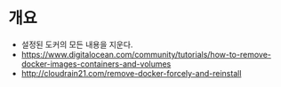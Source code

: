 # 개요
 - 설정된 도커의 모든 내용을 지운다.
 - https://www.digitalocean.com/community/tutorials/how-to-remove-docker-images-containers-and-volumes
 - http://cloudrain21.com/remove-docker-forcely-and-reinstall

